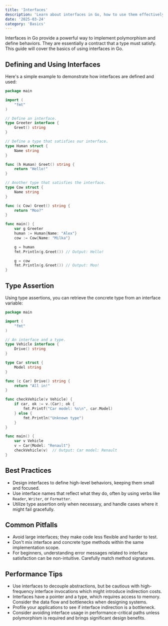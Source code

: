 ```yaml
---
title: 'Interfaces'
description: 'Learn about interfaces in Go, how to use them effectively, and some common use cases'
date: '2025-03-24'
category: 'Basics'
---
```


Interfaces in Go provide a powerful way to implement polymorphism and define behaviors. They are essentially a contract that a type must satisfy. This guide will cover the basics of using interfaces in Go.

## Defining and Using Interfaces

Here's a simple example to demonstrate how interfaces are defined and used:

```go
package main

import (
	"fmt"
)

// Define an interface.
type Greeter interface {
	Greet() string
}

// Define a type that satisfies our interface.
type Human struct {
	Name string
}

func (h Human) Greet() string {
	return "Hello!"
}

// Another type that satisfies the interface.
type Cow struct {
	Name string
}

func (c Cow) Greet() string {
	return "Moo?"
}

func main() {
	var g Greeter
	human := Human{Name: "Alex"}
	cow := Cow{Name: "Milka"}

	g = human
	fmt.Println(g.Greet()) // Output: Hello!

	g = cow
	fmt.Println(g.Greet()) // Output: Moo!
}
```

## Type Assertion

Using type assertions, you can retrieve the concrete type from an interface variable:

```go
package main

import (
	"fmt"
)

// An interface and a type.
type Vehicle interface {
	Drive() string
}

type Car struct {
	Model string
}

func (c Car) Drive() string {
	return "All in!"
}

func checkVehicle(v Vehicle) {
	if car, ok := v.(Car); ok {
		fmt.Printf("Car model: %s\n", car.Model)
	} else {
		fmt.Println("Unknown type")
	}
}

func main() {
	var v Vehicle
	v = Car{Model: "Renault"}
	checkVehicle(v)  // Output: Car model: Renault
}
```

## Best Practices

- Design interfaces to define high-level behaviors, keeping them small and focused.
- Use interface names that reflect what they do, often by using verbs like `Reader`, `Writer`, or `Formatter`.
- Utilize type assertion only when necessary, and handle cases where it might fail gracefully.

## Common Pitfalls

- Avoid large interfaces; they make code less flexible and harder to test.
- Don't mix interface and concrete type methods within the same implementation scope.
- For beginners, understanding error messages related to interface satisfaction can be non-intuitive. Carefully match method signatures.

## Performance Tips

- Use interfaces to decouple abstractions, but be cautious with high-frequency interface invocations which might introduce indirection costs.
- Interfaces have a pointer and a type, which requires access to memory. Consider the data flow and bottlenecks when designing systems.
- Profile your applications to see if interface indirection is a bottleneck.
- Consider avoiding interface usage in performance-critical paths unless polymorphism is required and brings significant design benefits.